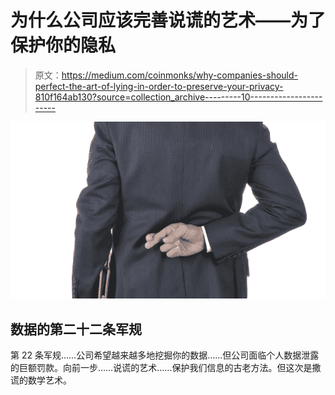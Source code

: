 # 为什么公司应该完善说谎的艺术——为了保护你的隐私

> 原文：<https://medium.com/coinmonks/why-companies-should-perfect-the-art-of-lying-in-order-to-preserve-your-privacy-810f164ab130?source=collection_archive---------10----------------------->

![](img/6edc553d0854a8f74e9ff30fa522ca12.png)

## 数据的第二十二条军规

第 22 条军规……公司希望越来越多地挖掘你的数据……但公司面临个人数据泄露的巨额罚款。向前一步……说谎的艺术……保护我们信息的古老方法。但这次是撒谎的数学艺术。